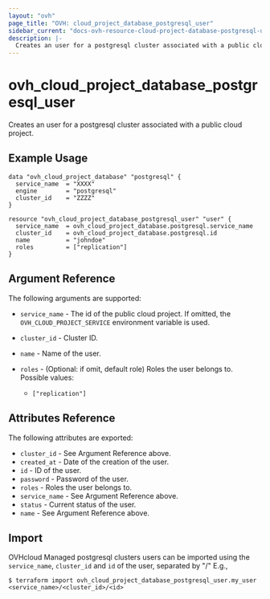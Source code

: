 ```yaml
---
layout: "ovh"
page_title: "OVH: cloud_project_database_postgresql_user"
sidebar_current: "docs-ovh-resource-cloud-project-database-postgresql-user"
description: |-
  Creates an user for a postgresql cluster associated with a public cloud project.
---
```


# ovh_cloud_project_database_postgresql_user

Creates an user for a postgresql cluster associated with a public cloud project.

## Example Usage

```hcl
data "ovh_cloud_project_database" "postgresql" {
  service_name  = "XXXX"
  engine        = "postgresql"
  cluster_id    = "ZZZZ"
}

resource "ovh_cloud_project_database_postgresql_user" "user" {
  service_name  = ovh_cloud_project_database.postgresql.service_name
  cluster_id    = ovh_cloud_project_database.postgresql.id
  name          = "johndoe"
  roles         = ["replication"]
}
```

## Argument Reference

The following arguments are supported:

* `service_name` - The id of the public cloud project. If omitted,
  the `OVH_CLOUD_PROJECT_SERVICE` environment variable is used.

* `cluster_id` - Cluster ID.

* `name` - Name of the user.

* `roles` - (Optional: if omit, default role) Roles the user belongs to. Possible values:
  * `["replication"]`

## Attributes Reference

The following attributes are exported:

* `cluster_id` - See Argument Reference above.
* `created_at` - Date of the creation of the user.
* `id` - ID of the user.
* `password` - Password of the user.
* `roles` - Roles the user belongs to.
* `service_name` - See Argument Reference above.
* `status` - Current status of the user.
* `name` - See Argument Reference above.

## Import

OVHcloud Managed postgresql clusters users can be imported using the `service_name`, `cluster_id` and `id` of the user, separated by "/" E.g.,

```
$ terraform import ovh_cloud_project_database_postgresql_user.my_user <service_name>/<cluster_id>/<id>
